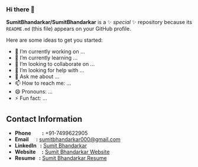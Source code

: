 ### Hi there 👋


**SumitBhandarkar/SumitBhandarkar** is a ✨ _special_ ✨ repository because its `README.md` (this file) appears on your GitHub profile.

Here are some ideas to get you started:

- 🔭 I’m currently working on ...
- 🌱 I’m currently learning ...
- 👯 I’m looking to collaborate on ...
- 🤔 I’m looking for help with ...
- 💬 Ask me about ...
- 📫 How to reach me: ...
- 😄 Pronouns: ...
- ⚡ Fun fact: ...
<h2>Contact Information</h2>
    <ul>
        <li><strong>Phone &nbsp; &nbsp; &nbsp; &nbsp; :</strong> +91-7499622905</li>
        <li><strong>Email&nbsp; &nbsp; &nbsp; :</strong> <a href="mailto:sumitbhandarkar000@gmail.com">sumitbhandarkar000@gmail.com</a></li>
        <li><strong>LinkedIn &nbsp; :</strong> <a href="https://www.linkedin.com/in/sumit-bhandarkar-24a452193/">Sumit Bhandarkar</a></li>
        <li><strong>Website  &nbsp; &nbsp; :</strong> <a href="http://yourwebsite.com">Sumit Bhandarkar Website</a></li>
        <li><strong>Resume &nbsp;   :</strong> <a href="http://yourresumelink.com">Sumit Bhandarkar Resume</a></li>
    </ul>
